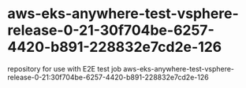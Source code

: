# aws-eks-anywhere-test-vsphere-release-0-21-30f704be-6257-4420-b891-228832e7cd2e-126
repository for use with E2E test job aws-eks-anywhere-test-vsphere-release-0-21:30f704be-6257-4420-b891-228832e7cd2e-126
